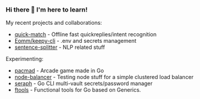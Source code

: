 ### Hi there 👋  I'm here to learn!

My recent projects and collaborations:

- [quick-match](https://github.com/alainrk/quick-match) - Offline fast quickreplies/intent recognition
- [Eomm/keepy-cli](https://github.com/Eomm/keepy-cli) - .env and secrets management
- [sentence-splitter](https://github.com/alainrk/sentence-splitter) - NLP related stuff

Experimenting:
- [pacmad](https://github.com/alainrk/pacmad) - Arcade game made in Go
- [node-balancer](https://github.com/alainrk/node-balancer) - Testing node stuff for a simple clustered load balancer
- [seraph](https://github.com/alainrk/seraph) - Go CLI multi-vault secrets/password manager
- [ftools](https://github.com/alainrk/ftools) - Functional tools for Go based on Generics.
